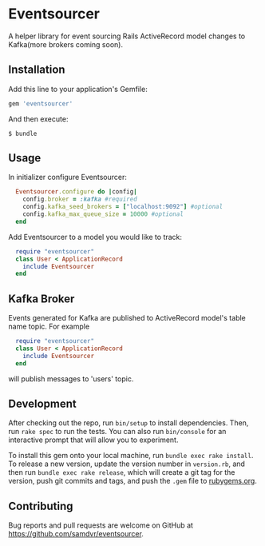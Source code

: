 # Eventsourcer

A helper library for event sourcing Rails ActiveRecord model changes to Kafka(more brokers coming soon).

## Installation

Add this line to your application's Gemfile:

```ruby
gem 'eventsourcer'
```

And then execute:

    $ bundle

## Usage

In initializer configure Eventsourcer:
```ruby
  Eventsourcer.configure do |config|
    config.broker = :kafka #required
    config.kafka_seed_brokers = ["localhost:9092"] #optional
    config.kafka_max_queue_size = 10000 #optional
  end
```

Add Eventsourcer to a model you would like to track:
```ruby
  require "eventsourcer"
  class User < ApplicationRecord
    include Eventsourcer
  end
```

## Kafka Broker
Events generated for Kafka are published to ActiveRecord model's table name topic.
For example
```ruby
  require "eventsourcer"
  class User < ApplicationRecord
    include Eventsourcer
  end
```
will publish messages to 'users' topic.

## Development

After checking out the repo, run `bin/setup` to install dependencies. Then, run `rake spec` to run the tests. You can also run `bin/console` for an interactive prompt that will allow you to experiment.

To install this gem onto your local machine, run `bundle exec rake install`. To release a new version, update the version number in `version.rb`, and then run `bundle exec rake release`, which will create a git tag for the version, push git commits and tags, and push the `.gem` file to [rubygems.org](https://rubygems.org).

## Contributing

Bug reports and pull requests are welcome on GitHub at https://github.com/samdvr/eventsourcer.
